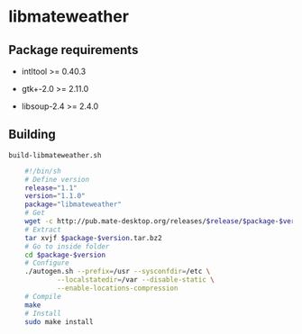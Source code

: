 # libmateweather

## Package requirements

  * intltool >= 0.40.3

  * gtk+-2.0 >= 2.11.0

  * libsoup-2.4 >= 2.4.0

## Building

`build-libmateweather.sh`

```bash
    #!/bin/sh
    # Define version
    release="1.1"
    version="1.1.0"
    package="libmateweather"
    # Get
    wget -c http://pub.mate-desktop.org/releases/$release/$package-$version.tar.bz2
    # Extract
    tar xvjf $package-$version.tar.bz2
    # Go to inside folder
    cd $package-$version
    # Configure
    ./autogen.sh --prefix=/usr --sysconfdir=/etc \
            --localstatedir=/var --disable-static \
            --enable-locations-compression
    # Compile
    make
    # Install
    sudo make install
```
